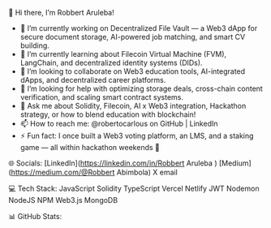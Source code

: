 
👋 Hi there, I’m Robbert Aruleba!

- 🔭 I’m currently working on Decentralized File Vault — a Web3 dApp for secure document storage, AI-powered job matching, and smart CV building.
- 🌱 I’m currently learning about Filecoin Virtual Machine (FVM), LangChain, and decentralized identity systems (DIDs).
- 👯 I’m looking to collaborate on Web3 education tools, AI-integrated dApps, and decentralized career platforms.
- 🤔 I’m looking for help with optimizing storage deals, cross-chain content verification, and scaling smart contract systems.
- 💬 Ask me about Solidity, Filecoin, AI x Web3 integration, Hackathon strategy, or how to blend education with blockchain!
- 📫 How to reach me: @robertocarlous on GitHub | LinkedIn
- ⚡ Fun fact: I once built a Web3 voting platform, an LMS, and a staking game — all within hackathon weekends 🚀

🌐 Socials:
[LinkedIn](https://linkedin.com/in/Robbert Aruleba ) [Medium](https://medium.com/@Robbert Abimbola) X email

💻 Tech Stack:
JavaScript Solidity TypeScript Vercel Netlify JWT Nodemon NodeJS NPM Web3.js MongoDB

📊 GitHub Stats:




